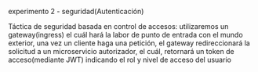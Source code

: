 experimento 2 - seguridad(Autenticación)

Táctica de seguridad basada en control de accesos:
utilizaremos un gateway(ingress) el cuál hará la labor de punto de entrada con el mundo exterior, una vez un cliente haga una petición, el gateway
redireccionará la solicitud a un microservicio autorizador, el cuál, retornará un token de acceso(mediante JWT) indicando el rol y nivel de acceso del usuario